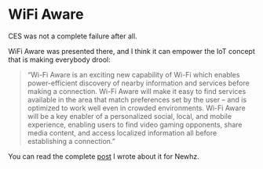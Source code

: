 WiFi Aware
============

CES was not a complete failure after all. 

WiFi Aware was presented there, and I think it can empower the IoT concept that is making everybody drool:

>“Wi-Fi Aware is an exciting new capability of Wi-Fi which enables power-efficient discovery of nearby information and services before making a connection. Wi-Fi Aware will make it easy to find services available in the area that match preferences set by the user – and is optimized to work well even in crowded environments. Wi-Fi Aware will be a key enabler of a personalized social, local, and mobile experience, enabling users to find video gaming opponents, share media content, and access localized information all before establishing a connection.”

You can read the complete [post](http://newhz.net/2015/01/14/282/) I wrote about it for Newhz.
